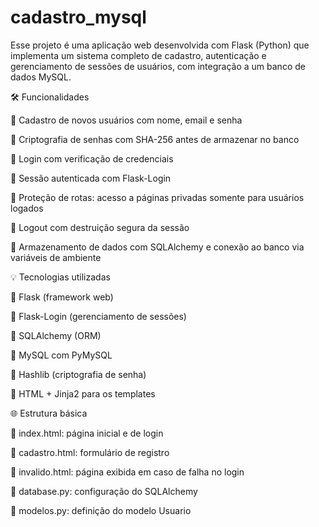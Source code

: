 # cadastro_mysql

Esse projeto é uma aplicação web desenvolvida com Flask (Python) que implementa um sistema completo de cadastro, autenticação e gerenciamento de sessões de usuários, com integração a um banco de dados MySQL.

🛠️ Funcionalidades

🔹 Cadastro de novos usuários com nome, email e senha

🔹 Criptografia de senhas com SHA-256 antes de armazenar no banco

🔹 Login com verificação de credenciais

🔹 Sessão autenticada com Flask-Login

🔹 Proteção de rotas: acesso a páginas privadas somente para usuários logados

🔹 Logout com destruição segura da sessão

🔹 Armazenamento de dados com SQLAlchemy e conexão ao banco via variáveis de ambiente

💡 Tecnologias utilizadas

🔹 Flask (framework web)

🔹 Flask-Login (gerenciamento de sessões)

🔹 SQLAlchemy (ORM)

🔹 MySQL com PyMySQL

🔹 Hashlib (criptografia de senha)

🔹 HTML + Jinja2 para os templates

🌐 Estrutura básica

🔹 index.html: página inicial e de login

🔹 cadastro.html: formulário de registro

🔹 invalido.html: página exibida em caso de falha no login

🔹 database.py: configuração do SQLAlchemy

🔹 modelos.py: definição do modelo Usuario
